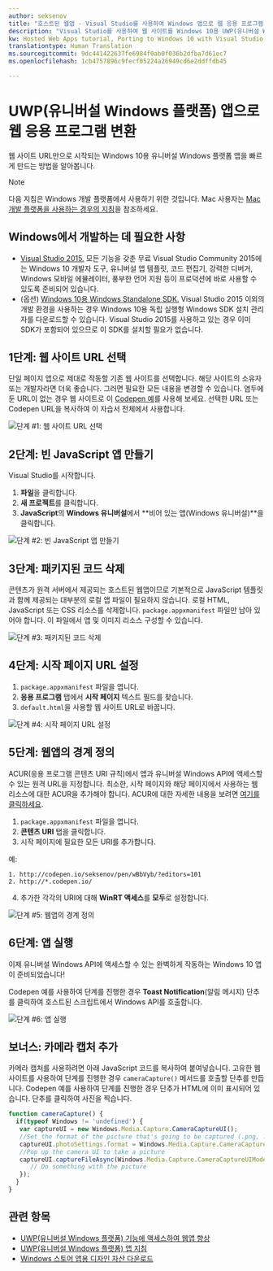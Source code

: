 ```yaml
---
author: seksenov
title: "호스트된 웹앱 - Visual Studio를 사용하여 Windows 앱으로 웹 응용 프로그램 변환"
description: "Visual Studio를 사용하여 웹 사이트를 Windows 10용 UWP(유니버설 Windows 플랫폼) 앱으로 변환합니다."
kw: Hosted Web Apps tutorial, Porting to Windows 10 with Visual Studio, How to convert website to Windows, How to add website to Windows Store, Packaging web application for Microsoft Store, Test Windows 10 native features and runtime APIs with CodePen, How to use Windows Cortana Live Tiles Built-in Camera on my Website with remote JavaScript
translationtype: Human Translation
ms.sourcegitcommit: 9dc441422637fe6984f0ab0f036b2dfba7d61ec7
ms.openlocfilehash: 1cb4757896c9fecf05224a26949cd6e2ddffdb45

---
```


# <a name="convert-your-web-application-to-a-universal-windows-platform-uwp-app"></a>UWP(유니버설 Windows 플랫폼) 앱으로 웹 응용 프로그램 변환

웹 사이트 URL만으로 시작되는 Windows 10용 유니버설 Windows 플랫폼 앱을 빠르게 만드는 방법을 알아봅니다. 

> [!NOTE]
> 다음 지침은 Windows 개발 플랫폼에서 사용하기 위한 것입니다. Mac 사용자는 [Mac 개발 플랫폼을 사용하는 경우의 지침](/hwa-create-mac.md)을 참조하세요.

## <a name="what-you-need-to-develop-on-windows"></a>Windows에서 개발하는 데 필요한 사항

- [Visual Studio 2015.](https://www.visualstudio.com/) 모든 기능을 갖춘 무료 Visual Studio Community 2015에는 Windows 10 개발자 도구, 유니버설 앱 템플릿, 코드 편집기, 강력한 디버거, Windows 모바일 에뮬레이터, 풍부한 언어 지원 등이 프로덕션에 바로 사용할 수 있도록 준비되어 있습니다.
- (옵션) [Windows 10용 Windows Standalone SDK.](https://dev.windows.com/downloads/windows-10-sdk) Visual Studio 2015 이외의 개발 환경을 사용하는 경우 Windows 10용 독립 실행형 Windows SDK 설치 관리자를 다운로드할 수 있습니다. Visual Studio 2015를 사용하고 있는 경우 이미 SDK가 포함되어 있으므로 이 SDK를 설치할 필요가 없습니다.

## <a name="step-1-pick-a-website-url"></a>1단계: 웹 사이트 URL 선택
단일 페이지 앱으로 제대로 작동할 기존 웹 사이트를 선택합니다. 해당 사이트의 소유자 또는 개발자라면 더욱 좋습니다. 그러면 필요한 모든 내용을 변경할 수 있습니다. 염두에 둔 URL이 없는 경우 웹 사이트로 이 [Codepen 예](http://codepen.io/seksenov/pen/wBbVyb/?editors=101)를 사용해 보세요. 선택한 URL 또는 Codepen URL을 복사하여 이 자습서 전체에서 사용합니다. 

![단계 #1: 웹 사이트 URL 선택](images/hwa-to-uwp/windows_step1.png)

## <a name="step-2-create-a-blank-javascript-app"></a>2단계: 빈 JavaScript 앱 만들기

Visual Studio를 시작합니다.
1. **파일**을 클릭합니다.
2. **새 프로젝트**를 클릭합니다.
3. **JavaScript**의 **Windows 유니버설**에서 **비어 있는 앱(Windows 유니버설)**을 클릭합니다.

![단계 #2: 빈 JavaScript 앱 만들기](images/hwa-to-uwp/windows_step2.png)

## <a name="step-3-delete-any-packaged-code"></a>3단계: 패키지된 코드 삭제

콘텐츠가 원격 서버에서 제공되는 호스트된 웹앱이므로 기본적으로 JavaScript 템플릿과 함께 제공되는 대부분의 로컬 앱 파일이 필요하지 않습니다. 로컬 HTML, JavaScript 또는 CSS 리소스를 삭제합니다. `package.appxmanifest` 파일만 남아 있어야 합니다. 이 파일에서 앱 및 이미지 리소스 구성할 수 있습니다.

![단계 #3: 패키지된 코드 삭제](images/hwa-to-uwp/windows_step3.png)

## <a name="step-4-set-the-start-page-url"></a>4단계: 시작 페이지 URL 설정

1. `package.appxmanifest` 파일을 엽니다.
2. **응용 프로그램** 탭에서 **시작 페이지** 텍스트 필드를 찾습니다.
3. `default.html`을 사용할 웹 사이트 URL로 바꿉니다.

![단계 #4: 시작 페이지 URL 설정](images/hwa-to-uwp/windows_step4.png)

## <a name="step-5-define-the-boundaries-of-your-web-app"></a>5단계: 웹앱의 경계 정의

ACUR(응용 프로그램 콘텐츠 URI 규칙)에서 앱과 유니버설 Windows API에 액세스할 수 있는 원격 URL을 지정합니다. 최소한, 시작 페이지와 해당 페이지에서 사용하는 웹 리소스에 대한 ACUR을 추가해야 합니다. ACUR에 대한 자세한 내용을 보려면 [여기를 클릭하세요](./hwa-access-features.md).
1. `package.appxmanifest` 파일을 엽니다.
2. **콘텐츠 URI** 탭을 클릭합니다.
3. 시작 페이지에 필요한 모든 URI를 추가합니다.

예:
```
1. http://codepen.io/seksenov/pen/wBbVyb/?editors=101
2. http://*.codepen.io/
```
4. 추가한 각각의 URI에 대해 **WinRT 액세스**를 **모두**로 설정합니다.

![단계 #5: 웹앱의 경계 정의](images/hwa-to-uwp/windows_step5.png)

## <a name="step-6-run-your-app"></a>6단계: 앱 실행

이제 유니버설 Windows API에 액세스할 수 있는 완벽하게 작동하는 Windows 10 앱이 준비되었습니다!

Codepen 예를 사용하여 단계를 진행한 경우 **Toast Notification**(알림 메시지) 단추를 클릭하여 호스트된 스크립트에서 Windows API를 호출합니다.

![단계 #6: 앱 실행](images/hwa-to-uwp/windows_step6.png)

## <a name="bonus-add-camera-capture"></a>보너스: 카메라 캡처 추가

카메라 캡처를 사용하려면 아래 JavaScript 코드를 복사하여 붙여넣습니다. 고유한 웹 사이트를 사용하여 단계를 진행한 경우 `cameraCapture()` 메서드를 호출할 단추를 만듭니다. Codepen 예를 사용하여 단계를 진행한 경우 단추가 HTML에 이미 표시되어 있습니다. 단추를 클릭하여 사진을 찍습니다.

```JavaScript
function cameraCapture() {
  if(typeof Windows != 'undefined') {
   var captureUI = new Windows.Media.Capture.CameraCaptureUI();
   //Set the format of the picture that's going to be captured (.png, .jpg, ...)
   captureUI.photoSettings.format = Windows.Media.Capture.CameraCaptureUIPhotoFormat.png;
   //Pop up the camera UI to take a picture
   captureUI.captureFileAsync(Windows.Media.Capture.CameraCaptureUIMode.photo).then(function (capturedItem) {
      // Do something with the picture
   });
  }
}
```

## <a name="related-topics"></a>관련 항목

- [UWP(유니버설 Windows 플랫폼) 기능에 액세스하여 웹앱 향상](hwa-access-features.md)
- [UWP(유니버설 Windows 플랫폼) 앱 지침](http://go.microsoft.com/fwlink/p/?LinkID=397871)
- [Windows 스토어 앱용 디자인 자산 다운로드](https://msdn.microsoft.com/library/windows/apps/xaml/bg125377.aspx)



<!--HONumber=Dec16_HO1-->


